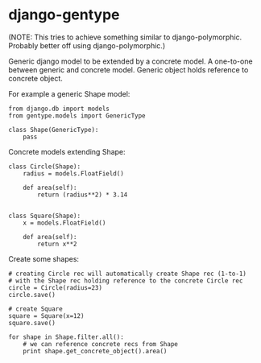 django-gentype
==============

(NOTE: This tries to achieve something similar to django-polymorphic. Probably better off using django-polymorphic.)

Generic django model to be extended by a concrete model. A one-to-one between generic and concrete model. Generic object holds reference to concrete object. 


For example a generic Shape model:

    from django.db import models
    from gentype.models import GenericType

    class Shape(GenericType):
        pass


Concrete models extending Shape:

    class Circle(Shape):
        radius = models.FloatField()

        def area(self):
            return (radius**2) * 3.14


    class Square(Shape):
        x = models.FloatField()

        def area(self):
            return x**2


Create some shapes:

    # creating Circle rec will automatically create Shape rec (1-to-1)
    # with the Shape rec holding reference to the concrete Circle rec 
    circle = Circle(radius=23)
    circle.save()

    # create Square 
    square = Square(x=12)
    square.save()

    for shape in Shape.filter.all():
        # we can reference concrete recs from Shape
        print shape.get_concrete_object().area()
